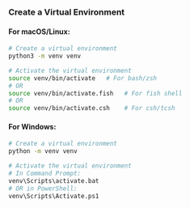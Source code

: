 ### Create a Virtual Environment

#### For macOS/Linux:

```bash
# Create a virtual environment
python3 -m venv venv

# Activate the virtual environment
source venv/bin/activate   # For bash/zsh
# OR
source venv/bin/activate.fish   # For fish shell
# OR
source venv/bin/activate.csh    # For csh/tcsh
```

#### For Windows:

```bash
# Create a virtual environment
python -m venv venv

# Activate the virtual environment
# In Command Prompt:
venv\Scripts\activate.bat
# OR in PowerShell:
venv\Scripts\Activate.ps1
```

